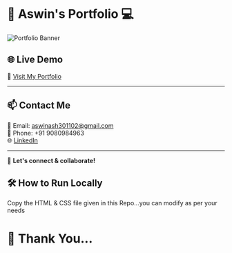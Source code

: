 # 🚀 Aswin's Portfolio 💻  

![Portfolio Banner](https://capsule-render.vercel.app/api?type=waving&color=gradient&height=150&section=header&text=Welcome%20to%20My%20Portfolio!&fontSize=32)


## 🌐 Live Demo  
🔗 [Visit My Portfolio](https://github.com/AswinAsh05/Aswin-Portfolio.git) 

---

## 📫 Contact Me  
📧 Email: aswinash301102@gmail.com  
📱 Phone: +91 9080984963  
🌐 [LinkedIn](https://www.linkedin.com/in/aswinash05)  

---

🚀 **Let's connect & collaborate!**
## 🛠 How to Run Locally  
Copy the HTML & CSS file given in this Repo...you can modify as per your needs 

# 🚀 Thank You...
